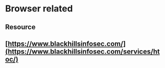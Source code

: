 # Browser related

## Resource

## [https://www.blackhillsinfosec.com/](https://www.blackhillsinfosec.com/services/htoc/)





























 

